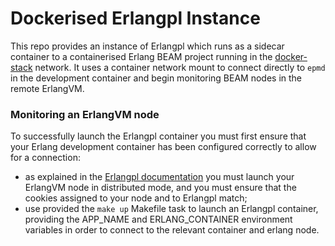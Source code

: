 # Dockerised Erlangpl Instance
This repo provides an instance of Erlangpl which runs as a sidecar container to a containerised Erlang BEAM project
running in the [docker-stack](https://github.com/danielkay/docker-stack) network. It uses a container network mount to
connect directly to `epmd` in the development container and begin monitoring BEAM nodes in the remote ErlangVM.

### Monitoring an ErlangVM node
To successfully launch the Erlangpl container you must first ensure that your Erlang development container has been
configured correctly to allow for a connection:
- as explained in the
[Erlangpl documentation](https://github.com/erlanglab/erlangpl#3-run-the-script) you must launch your ErlangVM node in
distributed mode, and you must ensure that the cookies assigned to your node and to Erlangpl match;
- use provided the `make up` Makefile task to launch an Erlangpl container, providing the APP_NAME and ERLANG_CONTAINER
environment variables in order to connect to the relevant container and erlang node.